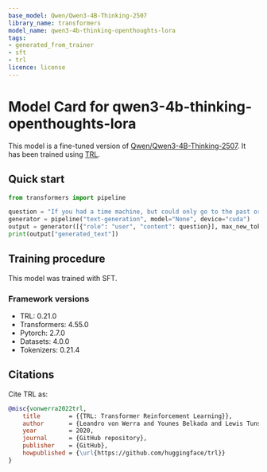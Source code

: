 ```yaml
---
base_model: Qwen/Qwen3-4B-Thinking-2507
library_name: transformers
model_name: qwen3-4b-thinking-openthoughts-lora
tags:
- generated_from_trainer
- sft
- trl
licence: license
---
```


# Model Card for qwen3-4b-thinking-openthoughts-lora

This model is a fine-tuned version of [Qwen/Qwen3-4B-Thinking-2507](https://huggingface.co/Qwen/Qwen3-4B-Thinking-2507).
It has been trained using [TRL](https://github.com/huggingface/trl).

## Quick start

```python
from transformers import pipeline

question = "If you had a time machine, but could only go to the past or the future once and never return, which would you choose and why?"
generator = pipeline("text-generation", model="None", device="cuda")
output = generator([{"role": "user", "content": question}], max_new_tokens=128, return_full_text=False)[0]
print(output["generated_text"])
```

## Training procedure

 


This model was trained with SFT.

### Framework versions

- TRL: 0.21.0
- Transformers: 4.55.0
- Pytorch: 2.7.0
- Datasets: 4.0.0
- Tokenizers: 0.21.4

## Citations



Cite TRL as:
    
```bibtex
@misc{vonwerra2022trl,
	title        = {{TRL: Transformer Reinforcement Learning}},
	author       = {Leandro von Werra and Younes Belkada and Lewis Tunstall and Edward Beeching and Tristan Thrush and Nathan Lambert and Shengyi Huang and Kashif Rasul and Quentin Gallou{\'e}dec},
	year         = 2020,
	journal      = {GitHub repository},
	publisher    = {GitHub},
	howpublished = {\url{https://github.com/huggingface/trl}}
}
```